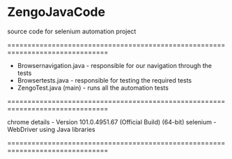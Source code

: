 # ZengoJavaCode
source code for selenium automation project

===============================================================================

- Browsernavigation.java - responsible for our navigation through the tests
- Browsertests.java - responsible for testing the required tests
- ZengoTest.java (main) - runs all the automation tests

===============================================================================

chrome details - Version 101.0.4951.67 (Official Build) (64-bit)
selenium - WebDriver using Java libraries

===============================================================================
